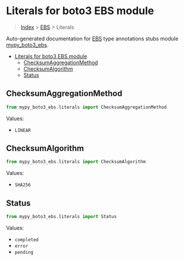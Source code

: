 # Literals for boto3 EBS module

> [Index](../README.md) > [EBS](./README.md) > Literals

Auto-generated documentation for
[EBS](https://boto3.amazonaws.com/v1/documentation/api/latest/reference/services/ebs.html#EBS)
type annotations stubs module
[mypy_boto3_ebs](https://pypi.org/project/mypy-boto3-ebs/).

- [Literals for boto3 EBS module](#literals-for-boto3-ebs-module)
  - [ChecksumAggregationMethod](#checksumaggregationmethod)
  - [ChecksumAlgorithm](#checksumalgorithm)
  - [Status](#status)

## ChecksumAggregationMethod

```python
from mypy_boto3_ebs.literals import ChecksumAggregationMethod
```

Values:

- `LINEAR`

## ChecksumAlgorithm

```python
from mypy_boto3_ebs.literals import ChecksumAlgorithm
```

Values:

- `SHA256`

## Status

```python
from mypy_boto3_ebs.literals import Status
```

Values:

- `completed`
- `error`
- `pending`
